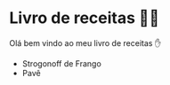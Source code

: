 # Livro de receitas :man_cook:

Olá bem vindo ao meu livro de receitas :hand:

- Strogonoff de Frango
- Pavê

